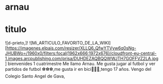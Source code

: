 # arnau
# titulo 
![d-prieto,]!
![Mi_ARTICULO_FAVORITO_DE_LA_WIKI]
[https://imagenes.elpais.com/resizer/XLLQ6_QfwYTVyw6q0sNg-JHUBWo=/1960x0/filters:focal(1962x666:1972x676)/cloudfront-eu-central-1.images.arcpublishing.com/prisa/DUHDEZAQBQQWWJTH7GOFFVZ2LA.jpg]
bienvenides
1 cuatrimestre 
Me llamo Arnau.
Me gusta jugar al futbol y ver partidos de futbol ⚽⚽⚽,me gusta ir en bici🚴🚴🚴,tengo 17 años.
Vengo del Colegio Santo Angel de Gava,
